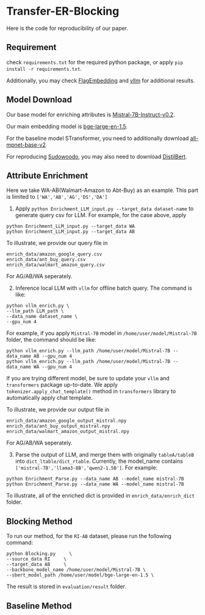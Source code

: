 # Transfer-ER-Blocking 

Here is the code for reproducibility of our paper.

## Requirement

check `requirements.txt` for the required python package, or apply `pip install -r requirements.txt`.

Additionally, you may check [FlagEmbedding](https://github.com/FlagOpen/FlagEmbedding) and [vllm](http://github.com/vllm-project/vllm) for additional results.

## Model Download

Our base model for enriching attributes is [Mistral-7B-Instruct-v0.2](https://huggingface.co/mistralai/Mistral-7B-Instruct-v0.2).

Our main embedding model is [bge-large-en-1.5](https://huggingface.co/BAAI/bge-large-en-v1.5).

For the baseline model STransformer, you need to additionally download [all-mpnet-base-v2](https://huggingface.co/sentence-transformers/all-mpnet-base-v2)

For reproducing [Sudowoodo](https://github.com/megagonlabs/sudowoodo), you may also need to download [DistilBert](https://huggingface.co/distilbert/distilbert-base-uncased).

## Attribute Enrichment

Here we take WA-AB(Walmart-Amazon to Abt-Buy) as an example. This part is limited to 
`['WA','AB','AG','DS','DA']`

1. Apply `python Enrichment_LLM_input.py --target_data dataset-name` to generate query csv for LLM. For example, for the case above, apply
```
python Enrichment_LLM_input.py --target_data WA
python Enrichment_LLM_input.py --target_data AB
```

To illustrate, we provide our query file in
```
enrich_data/amazon_google_query.csv
enrich_data/ant_buy_query.csv
enrich_data/walmart_amazon_query.csv
```
For AG/AB/WA seperately.

2. Inference local LLM with `vllm` for offline batch query. The command is like:
```
python vllm_enrich.py \
--llm_path LLM_path \
--data_name dataset_name \
--gpu_num 4
```
For example, if you apply `Mistral-7B` model in `/home/user/model/Mistral-7B` folder, the command should be like:
```
python vllm_enrich.py --llm_path /home/user/model/Mistral-7B --data_name AB --gpu_num 4
python vllm_enrich.py --llm_path /home/user/model/Mistral-7B --data_name WA --gpu_num 4
```
If you are trying different model, be sure to update your `vllm` and `transformers` package up-to-date. We apply `tokenizer.apply_chat_template()` method in `transformers` library to automatically apply chat template.

To illustrate, we provide our output file in
```
enrich_data/amazon_google_output_mistral.npy
enrich_data/ant_buy_output_mistral.npy
enrich_data/walmart_amazon_output_mistral.npy
```
For AG/AB/WA seperately.

3. Parse the output of LLM, and merge them with originally `tableA/tableB` into `dict_ltable/dict_rtable`. Currently, the model_name contains 
`['mistral-7B','llama3-8B','qwen2-1.5B']`.
For example:
```
python Enrichment_Parse.py --data_name AB --model_name mistral-7B 
python Enrichment_Parse.py --data_name WA --model_name mistral-7B 
```

To illustrate, all of the enriched dict is provided in `enrich_data/enrich_dict` folder.
## Blocking Method
To run our method, for the `RI-AB` dataset, please run the following command:
```
python Blocking.py     \
--source_data RI     \
--target_data AB     \
--backbone_model_name /home/user/model/Mistral-7B \
--sbert_model_path /home/user/model/bge-large-en-1.5 \
```

The result is stored in `evaluation/result` folder.

## Baseline Method
